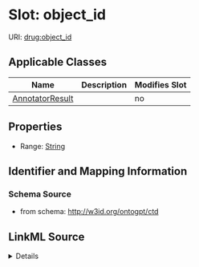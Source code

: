 

# Slot: object_id

URI: [drug:object_id](http://w3id.org/ontogpt/drug/object_id)



<!-- no inheritance hierarchy -->





## Applicable Classes

| Name | Description | Modifies Slot |
| --- | --- | --- |
| [AnnotatorResult](AnnotatorResult.md) |  |  no  |







## Properties

* Range: [String](String.md)





## Identifier and Mapping Information







### Schema Source


* from schema: http://w3id.org/ontogpt/ctd




## LinkML Source

<details>
```yaml
name: object_id
from_schema: http://w3id.org/ontogpt/ctd
rank: 1000
alias: object_id
owner: AnnotatorResult
domain_of:
- AnnotatorResult
range: string

```
</details>